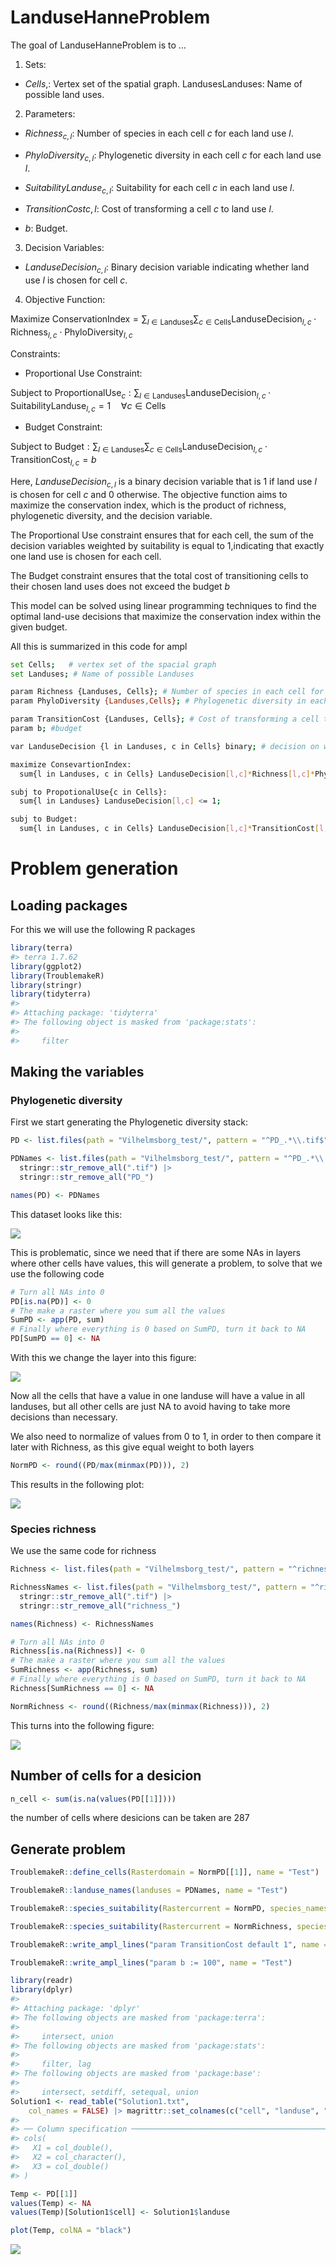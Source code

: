 
<!-- README.md is generated from README.Rmd. Please edit that file -->

# LanduseHanneProblem

<!-- badges: start -->
<!-- badges: end -->

The goal of LanduseHanneProblem is to …

1.  Sets:

- $Cells,$: Vertex set of the spatial graph. LandusesLanduses: Name of
  possible land uses.

2.  Parameters:

- $Richness_{c,l}$: Number of species in each cell $c$ for each land use
  $l$.

- $PhyloDiversity_{c,l}$: Phylogenetic diversity in each cell $c$ for
  each land use $l$.

- $SuitabilityLanduse_{c,l}$: Suitability for each cell $c$ in each land
  use $l$.

- $TransitionCost{c,l}$: Cost of transforming a cell $c$ to land use
  $l$.

- $b$: Budget.

3.  Decision Variables:

- $LanduseDecision_{c, l}$: Binary decision variable indicating whether
  land use $l$ is chosen for cell $c$.

4.  Objective Function:

$\text{Maximize } \text{ConservationIndex} = \sum_{l \in \text{Landuses}} \sum_{c \in \text{Cells}} \text{LanduseDecision}_{l,c} \cdot \text{Richness}_{l,c} \cdot \text{PhyloDiversity}_{l,c}$

Constraints:

- Proportional Use Constraint:

$\text{Subject to ProportionalUse}_{c}: \sum_{l \in \text{Landuses}} \text{LanduseDecision}_{l,c} \cdot \text{SuitabilityLanduse}_{l,c} = 1 \quad \forall c \in \text{Cells}$

- Budget Constraint:

$\text{Subject to Budget}: \sum_{l \in \text{Landuses}} \sum_{c \in \text{Cells}} \text{LanduseDecision}_{l,c} \cdot \text{TransitionCost}_{l,c} = b$

Here, $LanduseDecision_{c, l}$ is a binary decision variable that is 1
if land use $l$ is chosen for cell $c$ and 0 otherwise. The objective
function aims to maximize the conservation index, which is the product
of richness, phylogenetic diversity, and the decision variable.

The Proportional Use constraint ensures that for each cell, the sum of
the decision variables weighted by suitability is equal to 1,indicating
that exactly one land use is chosen for each cell.

The Budget constraint ensures that the total cost of transitioning cells
to their chosen land uses does not exceed the budget $b$

This model can be solved using linear programming techniques to find the
optimal land-use decisions that maximize the conservation index within
the given budget.

All this is summarized in this code for ampl

``` bash
set Cells;   # vertex set of the spacial graph
set Landuses; # Name of possible Landuses

param Richness {Landuses, Cells}; # Number of species in each cell for each landuse
param PhyloDiversity {Landuses,Cells}; # Phylogenetic diversity in each cell for each landuse

param TransitionCost {Landuses, Cells}; # Cost of transforming a cell to this landuse
param b; #budget

var LanduseDecision {l in Landuses, c in Cells} binary; # decision on which landuse to use for cell

maximize ConsevartionIndex:
  sum{l in Landuses, c in Cells} LanduseDecision[l,c]*Richness[l,c]*PhyloDiversity[l,c];

subj to PropotionalUse{c in Cells}:
  sum{l in Landuses} LanduseDecision[l,c] <= 1;

subj to Budget:
  sum{l in Landuses, c in Cells} LanduseDecision[l,c]*TransitionCost[l,c] = b;
```

# Problem generation

## Loading packages

For this we will use the following R packages

``` r
library(terra)
#> terra 1.7.62
library(ggplot2)
library(TroublemakeR)
library(stringr)
library(tidyterra)
#> 
#> Attaching package: 'tidyterra'
#> The following object is masked from 'package:stats':
#> 
#>     filter
```

## Making the variables

### Phylogenetic diversity

First we start generating the Phylogenetic diversity stack:

``` r
PD <- list.files(path = "Vilhelmsborg_test/", pattern = "^PD_.*\\.tif$", full.names = T) |> rast()

PDNames <- list.files(path = "Vilhelmsborg_test/", pattern = "^PD_.*\\.tif$", full.names = F) |> 
  stringr::str_remove_all(".tif") |> 
  stringr::str_remove_all("PD_")

names(PD) <- PDNames
```

This dataset looks like this:

![](README_files/figure-gfm/figure1-1.png)<!-- -->

This is problematic, since we need that if there are some NAs in layers
where other cells have values, this will generate a problem, to solve
that we use the following code

``` r
# Turn all NAs into 0
PD[is.na(PD)] <- 0
# The make a raster where you sum all the values
SumPD <- app(PD, sum) 
# Finally where everything is 0 based on SumPD, turn it back to NA
PD[SumPD == 0] <- NA
```

With this we change the layer into this figure:

![](README_files/figure-gfm/figure2-1.png)<!-- -->

Now all the cells that have a value in one landuse will have a value in
all landuses, but all other cells are just NA to avoid having to take
more decisions than necessary.

We also need to normalize of values from 0 to 1, in order to then
compare it later with Richness, as this give equal weight to both layers

``` r
NormPD <- round((PD/max(minmax(PD))), 2)
```

This results in the following plot:

![](README_files/figure-gfm/figure3-1.png)<!-- -->

### Species richness

We use the same code for richness

``` r
Richness <- list.files(path = "Vilhelmsborg_test/", pattern = "^richness_.*\\.tif$", full.names = T) |> rast()

RichnessNames <- list.files(path = "Vilhelmsborg_test/", pattern = "^richness_.*\\.tif$", full.names = F) |> 
  stringr::str_remove_all(".tif") |> 
  stringr::str_remove_all("richness_")

names(Richness) <- RichnessNames

# Turn all NAs into 0
Richness[is.na(Richness)] <- 0
# The make a raster where you sum all the values
SumRichness <- app(Richness, sum) 
# Finally where everything is 0 based on SumPD, turn it back to NA
Richness[SumRichness == 0] <- NA

NormRichness <- round((Richness/max(minmax(Richness))), 2)
```

This turns into the following figure:

![](README_files/figure-gfm/figure4-1.png)<!-- -->

## Number of cells for a desicion

``` r
n_cell <- sum(is.na(values(PD[[1]])))
```

the number of cells where desicions can be taken are 287

## Generate problem

``` r
TroublemakeR::define_cells(Rasterdomain = NormPD[[1]], name = "Test")

TroublemakeR::landuse_names(landuses = PDNames, name = "Test")

TroublemakeR::species_suitability(Rastercurrent = NormPD, species_names = PDNames, parameter = "PhyloDiversity", name = "Test")

TroublemakeR::species_suitability(Rastercurrent = NormRichness, species_names = RichnessNames, parameter = "Richness", name = "Test")

TroublemakeR::write_ampl_lines("param TransitionCost default 1", name = "Test")

TroublemakeR::write_ampl_lines("param b := 100", name = "Test")
```

``` r
library(readr)
library(dplyr)
#> 
#> Attaching package: 'dplyr'
#> The following objects are masked from 'package:terra':
#> 
#>     intersect, union
#> The following objects are masked from 'package:stats':
#> 
#>     filter, lag
#> The following objects are masked from 'package:base':
#> 
#>     intersect, setdiff, setequal, union
Solution1 <- read_table("Solution1.txt", 
    col_names = FALSE) |> magrittr::set_colnames(c("cell", "landuse", "des")) |> dplyr::filter(des == 1) 
#> 
#> ── Column specification ────────────────────────────────────────────────────────
#> cols(
#>   X1 = col_double(),
#>   X2 = col_character(),
#>   X3 = col_double()
#> )
```

``` r
Temp <- PD[[1]]
values(Temp) <- NA
values(Temp)[Solution1$cell] <- Solution1$landuse
```

``` r
plot(Temp, colNA = "black")
```

![](README_files/figure-gfm/unnamed-chunk-10-1.png)<!-- -->

